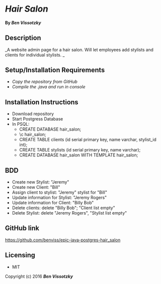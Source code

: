 # _Hair Salon_

#### By _Ben Vissotzky_

## Description

_A website admin page for a hair salon. Will let employees add stylists and clients for individual stylists. _

## Setup/Installation Requirements

* _Copy the repository from GitHub_
* _Compile the .java and run in console_

## Installation Instructions
- Download repository
- Start Postgress Database
- In PSQL:
  - CREATE DATABASE hair_salon;
  - \c hair_salon;
  - CREATE TABLE clients (id serial primary key, name varchar, stylist_id int);
  - CREATE TABLE stylists (id serial primary key, name varchar);
  - CREATE DATABASE hair_salon WITH TEMPLATE hair_salon;


## BDD
- Create new Stylist: "Jeremy"
- Create new Client: "Bill"
- Assign client to stylist: "Jeremy" stylist for "Bill"
- Update information for Stylist: "Jeremy Rogers"
- Update information for Client: "Billy Bob"
- Delete clients: delete "Billy Bob"; "Client list empty"
- Delete Stylist: delete "Jeremy Rogers", "Stylist list empty"

## GitHub link
https://github.com/benviss/epic-java-postgres-hair_salon

## Licensing

* MIT

Copyright (c) 2016 **_Ben Vissotzky_**
